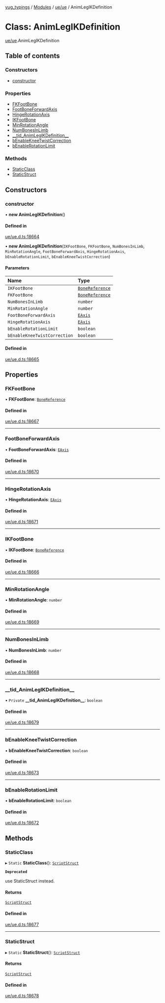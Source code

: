 [yug_typings](../README.md) / [Modules](../modules.md) / [ue/ue](../modules/ue_ue.md) / AnimLegIKDefinition

# Class: AnimLegIKDefinition

[ue/ue](../modules/ue_ue.md).AnimLegIKDefinition

## Table of contents

### Constructors

- [constructor](ue_ue.AnimLegIKDefinition.md#constructor)

### Properties

- [FKFootBone](ue_ue.AnimLegIKDefinition.md#fkfootbone)
- [FootBoneForwardAxis](ue_ue.AnimLegIKDefinition.md#footboneforwardaxis)
- [HingeRotationAxis](ue_ue.AnimLegIKDefinition.md#hingerotationaxis)
- [IKFootBone](ue_ue.AnimLegIKDefinition.md#ikfootbone)
- [MinRotationAngle](ue_ue.AnimLegIKDefinition.md#minrotationangle)
- [NumBonesInLimb](ue_ue.AnimLegIKDefinition.md#numbonesinlimb)
- [\_\_tid\_AnimLegIKDefinition\_\_](ue_ue.AnimLegIKDefinition.md#__tid_animlegikdefinition__)
- [bEnableKneeTwistCorrection](ue_ue.AnimLegIKDefinition.md#benablekneetwistcorrection)
- [bEnableRotationLimit](ue_ue.AnimLegIKDefinition.md#benablerotationlimit)

### Methods

- [StaticClass](ue_ue.AnimLegIKDefinition.md#staticclass)
- [StaticStruct](ue_ue.AnimLegIKDefinition.md#staticstruct)

## Constructors

### constructor

• **new AnimLegIKDefinition**()

#### Defined in

[ue/ue.d.ts:18664](https://github.com/YugMetaverse/yug_typings/blob/b7d9b19/ue/ue.d.ts#L18664)

• **new AnimLegIKDefinition**(`IKFootBone`, `FKFootBone`, `NumBonesInLimb`, `MinRotationAngle`, `FootBoneForwardAxis`, `HingeRotationAxis`, `bEnableRotationLimit`, `bEnableKneeTwistCorrection`)

#### Parameters

| Name | Type |
| :------ | :------ |
| `IKFootBone` | [`BoneReference`](ue_ue.BoneReference.md) |
| `FKFootBone` | [`BoneReference`](ue_ue.BoneReference.md) |
| `NumBonesInLimb` | `number` |
| `MinRotationAngle` | `number` |
| `FootBoneForwardAxis` | [`EAxis`](../enums/ue_ue.EAxis.md) |
| `HingeRotationAxis` | [`EAxis`](../enums/ue_ue.EAxis.md) |
| `bEnableRotationLimit` | `boolean` |
| `bEnableKneeTwistCorrection` | `boolean` |

#### Defined in

[ue/ue.d.ts:18665](https://github.com/YugMetaverse/yug_typings/blob/b7d9b19/ue/ue.d.ts#L18665)

## Properties

### FKFootBone

• **FKFootBone**: [`BoneReference`](ue_ue.BoneReference.md)

#### Defined in

[ue/ue.d.ts:18667](https://github.com/YugMetaverse/yug_typings/blob/b7d9b19/ue/ue.d.ts#L18667)

___

### FootBoneForwardAxis

• **FootBoneForwardAxis**: [`EAxis`](../enums/ue_ue.EAxis.md)

#### Defined in

[ue/ue.d.ts:18670](https://github.com/YugMetaverse/yug_typings/blob/b7d9b19/ue/ue.d.ts#L18670)

___

### HingeRotationAxis

• **HingeRotationAxis**: [`EAxis`](../enums/ue_ue.EAxis.md)

#### Defined in

[ue/ue.d.ts:18671](https://github.com/YugMetaverse/yug_typings/blob/b7d9b19/ue/ue.d.ts#L18671)

___

### IKFootBone

• **IKFootBone**: [`BoneReference`](ue_ue.BoneReference.md)

#### Defined in

[ue/ue.d.ts:18666](https://github.com/YugMetaverse/yug_typings/blob/b7d9b19/ue/ue.d.ts#L18666)

___

### MinRotationAngle

• **MinRotationAngle**: `number`

#### Defined in

[ue/ue.d.ts:18669](https://github.com/YugMetaverse/yug_typings/blob/b7d9b19/ue/ue.d.ts#L18669)

___

### NumBonesInLimb

• **NumBonesInLimb**: `number`

#### Defined in

[ue/ue.d.ts:18668](https://github.com/YugMetaverse/yug_typings/blob/b7d9b19/ue/ue.d.ts#L18668)

___

### \_\_tid\_AnimLegIKDefinition\_\_

• `Private` **\_\_tid\_AnimLegIKDefinition\_\_**: `boolean`

#### Defined in

[ue/ue.d.ts:18679](https://github.com/YugMetaverse/yug_typings/blob/b7d9b19/ue/ue.d.ts#L18679)

___

### bEnableKneeTwistCorrection

• **bEnableKneeTwistCorrection**: `boolean`

#### Defined in

[ue/ue.d.ts:18673](https://github.com/YugMetaverse/yug_typings/blob/b7d9b19/ue/ue.d.ts#L18673)

___

### bEnableRotationLimit

• **bEnableRotationLimit**: `boolean`

#### Defined in

[ue/ue.d.ts:18672](https://github.com/YugMetaverse/yug_typings/blob/b7d9b19/ue/ue.d.ts#L18672)

## Methods

### StaticClass

▸ `Static` **StaticClass**(): [`ScriptStruct`](ue_ue.ScriptStruct.md)

**`Deprecated`**

use StaticStruct instead.

#### Returns

[`ScriptStruct`](ue_ue.ScriptStruct.md)

#### Defined in

[ue/ue.d.ts:18677](https://github.com/YugMetaverse/yug_typings/blob/b7d9b19/ue/ue.d.ts#L18677)

___

### StaticStruct

▸ `Static` **StaticStruct**(): [`ScriptStruct`](ue_ue.ScriptStruct.md)

#### Returns

[`ScriptStruct`](ue_ue.ScriptStruct.md)

#### Defined in

[ue/ue.d.ts:18678](https://github.com/YugMetaverse/yug_typings/blob/b7d9b19/ue/ue.d.ts#L18678)
